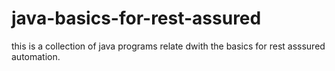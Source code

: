 # java-basics-for-rest-assured
this is a collection of java programs relate dwith the basics for rest asssured automation.
